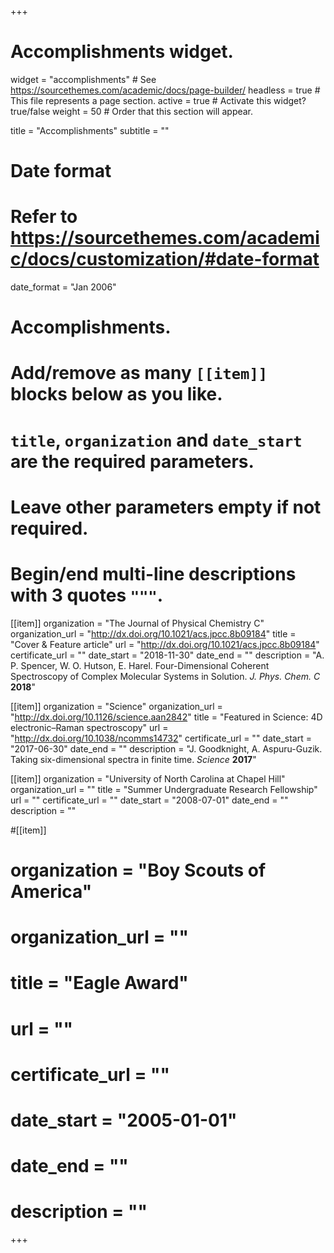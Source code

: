 +++
# Accomplishments widget.
widget = "accomplishments"  # See https://sourcethemes.com/academic/docs/page-builder/
headless = true  # This file represents a page section.
active = true  # Activate this widget? true/false
weight = 50  # Order that this section will appear.

title = "Accomplish&shy;ments"
subtitle = ""

# Date format
#   Refer to https://sourcethemes.com/academic/docs/customization/#date-format
date_format = "Jan 2006"

# Accomplishments.
#   Add/remove as many `[[item]]` blocks below as you like.
#   `title`, `organization` and `date_start` are the required parameters.
#   Leave other parameters empty if not required.
#   Begin/end multi-line descriptions with 3 quotes `"""`.

[[item]]
  organization = "The Journal of Physical Chemistry C"
  organization_url = "http://dx.doi.org/10.1021/acs.jpcc.8b09184"
  title = "Cover & Feature article"
  url = "http://dx.doi.org/10.1021/acs.jpcc.8b09184"
  certificate_url = ""
  date_start = "2018-11-30"
  date_end = ""
  description = "A. P. Spencer, W. O. Hutson, E. Harel. Four-Dimensional Coherent Spectroscopy of Complex Molecular Systems in Solution. _J. Phys. Chem. C_ **2018**"

[[item]]
  organization = "Science"
  organization_url = "http://dx.doi.org/10.1126/science.aan2842"
  title = "Featured in Science: 4D electronic–Raman spectroscopy"
  url = "http://dx.doi.org/10.1038/ncomms14732"
  certificate_url = ""
  date_start = "2017-06-30"
  date_end = ""
  description = "J. Goodknight, A. Aspuru-Guzik. Taking six-dimensional spectra in finite time. _Science_ **2017**"
  
[[item]]
  organization = "University of North Carolina at Chapel Hill"
  organization_url = ""
  title = "Summer Undergraduate Research Fellowship"
  url = ""
  certificate_url = ""
  date_start = "2008-07-01"
  date_end = ""
  description = ""

#[[item]]
#  organization = "Boy Scouts of America"
#  organization_url = ""
#  title = "Eagle Award"
#  url = ""
#  certificate_url = ""
#  date_start = "2005-01-01"
#  date_end = ""
#  description = ""

+++
